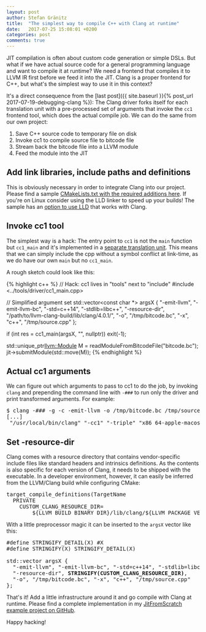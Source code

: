 ```yaml
---
layout: post
author: Stefan Gränitz
title:  "The simplest way to compile C++ with Clang at runtime"
date:   2017-07-25 15:08:01 +0200
categories: post
comments: true
--- 
```

JIT compilation is often about custom code generation or simple DSLs. But what if we have actual source code for a general programming language and want to compile it at runtime? We need a frontend that compiles it to LLVM IR first before we feed it into the JIT. Clang is a proper frontend for C++, but what's the simplest way to use it in this context?

It's a direct consequence from the [last post]({{ site.baseurl }}{% post_url 2017-07-19-debugging-clang %}): The Clang driver forks itself for each translation unit with a pre-processed set of arguments that invoke the `cc1` frontend tool, which does the actual compile job. We can do the same from our own project:

1. Save C++ source code to temporary file on disk
2. Invoke cc1 to compile source file to bitcode file
3. Stream back the bitcode file into a LLVM module
4. Feed the module into the JIT

## Add link libraries, include paths and definitions

This is obviously necessary in order to integrate Clang into our project. Please find a sample [CMakeLists.txt with the required additions here](https://github.com/weliveindetail/JitFromScratch/blob/jit-from-source/cpp-clang/CMakeLists.txt). If you're on Linux consider using the LLD linker to speed up your builds! The sample has an [option to use LLD](https://github.com/weliveindetail/JitFromScratch/blob/jit-from-source/cpp-clang/CMakeLists.txt#L55) that works with Clang.

## Invoke cc1 tool

The simplest way is a hack: The entry point to `cc1` is not the `main` function but `cc1_main` and it's implemented in a [separate translation unit](https://github.com/llvm-mirror/clang/blob/master/tools/driver/cc1_main.cpp). This means that we can simply include the cpp without a symbol conflict at link-time, as we do have our own `main` but no `cc1_main`.

A rough sketch could look like this:

{% highlight c++ %}
// Hack: cc1 lives in "tools" next to "include"
#include <../tools/driver/cc1_main.cpp>

// Simplified argument set
std::vector<const char *> argsX { "-emit-llvm", "-emit-llvm-bc", "-std=c++14", "-stdlib=libc++", "-resource-dir", "/path/to/llvm-clang-build/lib/clang/4.0.1/", "-o", "/tmp/bitcode.bc", "-x", "c++", "/tmp/source.cpp" };

if (int res = cc1_main(argsX, "", nullptr))
  exit(-1);

std::unique_ptr<llvm::Module> M = readModuleFromBitcodeFile("bitcode.bc");
jit->submitModule(std::move(M));
{% endhighlight %}

## Actual cc1 arguments

We can figure out which arguments to pass to cc1 to do the job, by invoking `clang` and prepending the command line with `-###` to run only the driver and print transformed arguments. For example:

<pre>
$ clang -### -g -c -emit-llvm -o /tmp/bitcode.bc /tmp/source.cpp
[...]
 "/usr/local/bin/clang" "-cc1" "-triple" "x86_64-apple-macosx10.12.0" "-Wdeprecated-objc-isa-usage" "-Werror=deprecated-objc-isa-usage" "-emit-llvm-bc" "-emit-llvm-uselists" "-disable-free" "-main-file-name" "/tmp/source.cpp" "-mrelocation-model" "pic" "-pic-level" "2" "-mthread-model" "posix" "-mdisable-fp-elim" "-masm-verbose" "-munwind-tables" "-target-cpu" "penryn" "-target-linker-version" "274.1" "-dwarf-column-info" "-debug-info-kind=standalone" "-dwarf-version=4" "-debugger-tuning=lldb" "-coverage-notes-file" "/tmp/bitcode.gcno" "-resource-dir" "/Users/user/Develop/llvm40/llvm40-clang/lib/clang/4.0.1" "-stdlib=libc++" "-fdeprecated-macro" "-fdebug-compilation-dir" "/Users/user/Develop/JitFromScratch" "-ferror-limit" "19" "-fmessage-length" "181" "-stack-protector" "1" "-fblocks" "-fobjc-runtime=macosx-10.12.0" "-fencode-extended-block-signature" "-fcxx-exceptions" "-fexceptions" "-fmax-type-align=16" "-fdiagnostics-show-option" "-fcolor-diagnostics" "-o" "/tmp/bitcode.bc" "-x" "c++" "/tmp/source.cpp"
</pre>

## Set -resource-dir

Clang comes with a resource directory that contains vendor-specific include files like standard headers and intrinsics definitions. As the contents is also specific for each version of Clang, it needs to be shipped with the executable. In a developer environment, however, it can easily be inferred from the LLVM/Clang build while configuring CMake:

<pre>
target_compile_definitions(TargetName
  PRIVATE
    CUSTOM_CLANG_RESOURCE_DIR=
        ${LLVM_BUILD_BINARY_DIR}/lib/clang/${LLVM_PACKAGE_VERSION})
</pre>

With a little preprocessor magic it can be inserted to the `argsX` vector like this:
<pre>
#define STRINGIFY_DETAIL(X) #X
#define STRINGIFY(X) STRINGIFY_DETAIL(X)

std::vector<const char *> argsX { 
  "-emit-llvm", "-emit-llvm-bc", "-std=c++14", "-stdlib=libc++", 
  "-resource-dir", <b>STRINGIFY(CUSTOM_CLANG_RESOURCE_DIR)</b>, 
  "-o", "/tmp/bitcode.bc", "-x", "c++", "/tmp/source.cpp" 
};
</pre>

That's it! Add a little infrastructure around it and go compile with Clang at runtime. Please find a complete implementation in my [JitFromScratch example project on GitHub](https://github.com/weliveindetail/JitFromScratch/tree/jit-from-source/cpp-clang).

Happy hacking!
